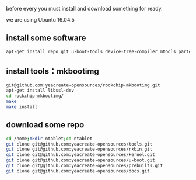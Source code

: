 before every you must install and download something for ready.

we are using Ubuntu 16.04.5

## install some software ##
```bash
apt-get install repo git u-boot-tools device-tree-compiler mtools parted libudev-dev libusb-1.0-0-dev  python-linaro-image-tools linaro-image-tools gcc-arm-linux-gnueabihf gcc-aarch64-linux-gnu autoconf autotools-dev libsigsegv2 m4 intltool libdrm-dev curl sed make binutils build-essential gcc g++ bash patch gzip bzip2 perl tar cpio python unzip rsync file bc wget libncurses5 libqt4-dev libglib2.0-dev libgtk2.0-dev libglade2-dev cvs mercurial rsync openssh-client subversion asciidoc w3m dblatex graphviz python-matplotlib libssl-dev pv e2fsprogs fakeroot devscripts libi2c-dev libncurses5-dev texinfo liblz4-tool genext2fs lib32gcc-7-dev libstdc++-7-dev netpbm
```

## install tools：mkbootimg ##
```bash
git@github.com:yeacreate-opensources/rockchip-mkbootimg.git
apt-get install libssl-dev
cd rockchip-mkbootimg/
make
make install
```

## download some repo ##
```bash
cd /home;mkdir ntablet;cd ntablet
git clone git@github.com:yeacreate-opensources/tools.git
git clone git@github.com:yeacreate-opensources/rkbin.git
git clone git@github.com:yeacreate-opensources/kernel.git
git clone git@github.com:yeacreate-opensources/u-boot.git
git clone git@github.com:yeacreate-opensources/prebuilts.git
git clone git@github.com:yeacreate-opensources/docs.git
```